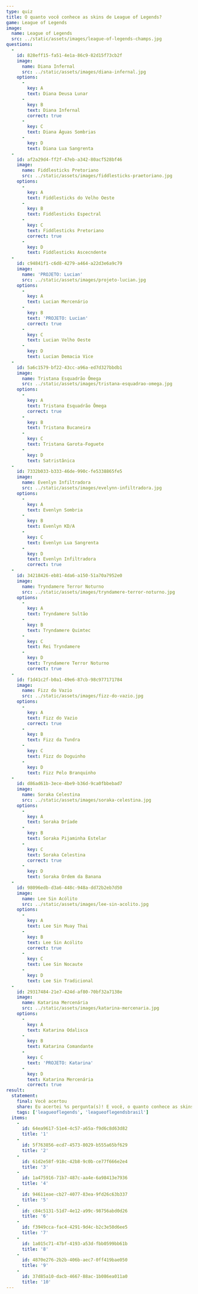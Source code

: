 ```yaml
---
type: quiz
title: O quanto você conhece as skins de League of Legends?
game: League of Legends
image:
  name: League of Legends
  src: ../static/assets/images/league-of-legends-champs.jpg
questions:
  -
    id: 828eff15-fa51-4e1a-86c9-82d15f73cb2f
    image:
      name: Diana Infernal
      src: ../static/assets/images/diana-infernal.jpg
    options:
      -
        key: A
        text: Diana Deusa Lunar
      -
        key: B
        text: Diana Infernal
        correct: true
      -
        key: C
        text: Diana Águas Sombrias
      -
        key: D
        text: Diana Lua Sangrenta
  -
    id: af2a29d4-ff2f-47eb-a342-80acf528bf46
    image:
      name: Fiddlesticks Pretoriano
      src: ../static/assets/images/fiddlesticks-praetoriano.jpg
    options:
      -
        key: A
        text: Fiddlesticks do Velho Oeste
      -
        key: B
        text: Fiddlesticks Espectral
      -
        key: C
        text: Fiddlesticks Pretoriano
        correct: true 
      -
        key: D
        text: Fiddlesticks Ascecndente
  -
    id: c94841f1-c6d8-4279-a464-a22d3e6a9c79
    image:
      name: 'PROJETO: Lucian'
      src: ../static/assets/images/projeto-lucian.jpg
    options:
      -
        key: A
        text: Lucian Mercenário
      -
        key: B
        text: 'PROJETO: Lucian'
        correct: true
      -
        key: C
        text: Lucian Velho Oeste
      -
        key: D
        text: Lucian Demacia Vice
  -
    id: 5a6c1579-bf22-43cc-a96a-ed7d327bbdb1
    image:
      name: Tristana Esquadrão Ômega
      src: ../static/assets/images/tristana-esquadrao-omega.jpg
    options:
      -
        key: A
        text: Tristana Esquadrão Ômega
        correct: true
      -
        key: B
        text: Tristana Bucaneira
      -
        key: C
        text: Tristana Garota-Foguete
      -
        key: D
        text: Satristânica
  -
    id: 7332b033-b333-46de-990c-fe5338865fe5
    image:
      name: Evenlyn Infiltradora
      src: ../static/assets/images/evelynn-infiltradora.jpg
    options:
      -
        key: A
        text: Evenlyn Sombria
      -
        key: B
        text: Evenlyn KD/A
      -
        key: C
        text: Evenlyn Lua Sangrenta
      -
        key: D
        text: Evenlyn Infiltradora
        correct: true
  -
    id: 34218426-eb81-4da6-a150-51a70a7952e0
    image:
      name: Tryndamere Terror Noturno
      src: ../static/assets/images/tryndamere-terror-noturno.jpg
    options:
      -
        key: A
        text: Tryndamere Sultão
      -
        key: B
        text: Tryndamere Quimtec
      -
        key: C
        text: Rei Tryndamere
      -
        key: D
        text: Tryndamere Terror Noturno
        correct: true
  -
    id: f1d41c2f-b0a1-49e6-87cb-98c977171784
    image:
      name: Fizz do Vazio
      src: ../static/assets/images/fizz-do-vazio.jpg
    options:
      -
        key: A
        text: Fizz do Vazio
        correct: true
      -
        key: B
        text: Fizz da Tundra
      -
        key: C
        text: Fizz do Doguinho
      -
        key: D
        text: Fizz Pelo Branquinho
  -
    id: d86ad61b-3ece-4be9-b36d-9ca0fbbebad7
    image:
      name: Soraka Celestina
      src: ../static/assets/images/soraka-celestina.jpg
    options:
      -
        key: A
        text: Soraka Dríade
      -
        key: B
        text: Soraka Pijaminha Estelar
      -
        key: C
        text: Soraka Celestina
        correct: true
      -
        key: D
        text: Soraka Ordem da Banana
  -
    id: 98096edb-d3a6-448c-948a-dd72b2eb7d50
    image:
      name: Lee Sin Acólito
      src: ../static/assets/images/lee-sin-acolito.jpg
    options:
      -
        key: A
        text: Lee Sin Muay Thai
      -
        key: B
        text: Lee Sin Acólito
        correct: true
      -
        key: C
        text: Lee Sin Nocaute
      -
        key: D
        text: Lee Sin Tradicional
  -
    id: 29317484-21e7-424d-af80-70bf32a7138e
    image:
      name: Katarina Mercenária
      src: ../static/assets/images/katarina-mercenaria.jpg
    options:
      -
        key: A
        text: Katarina Odalisca
      -
        key: B
        text: Katarina Comandante
      -
        key: C
        text: 'PROJETO: Katarina'
      -
        key: D
        text: Katarina Mercenária
        correct: true
result:
  statement:
    final: Você acertou
    share: Eu acertei %s pergunta(s)! E você, o quanto conhece as skins de League of Legends?
    tags: ['leagueoflegends', 'leagueoflegendsbrasil']
  items:
    -
      id: 64ea9617-51e4-4c57-a65a-f9d6c8d63d82
      title: '1'
    -
      id: 5f763856-ecd7-4573-8029-b555a65bf629
      title: '2'
    -
      id: 61d2e58f-918c-42b8-9c0b-ce77f666e2e4
      title: '3'
    -
      id: 1a475916-71b7-487c-aa4e-6a98413e7936
      title: '4'
    -
      id: 94611eae-cb27-4077-83ea-9fd26c63b337
      title: '5'
    -
      id: c84c5131-51d7-4e12-a99c-98756abd0d26
      title: '6'
    -
      id: f3949cca-fac4-4291-9d4c-b2c3e50d6ee5
      title: '7'
    -
      id: 1a015c71-47bf-4193-a53d-fbb0599bb61b
      title: '8'
    -
      id: 4870e276-2b2b-406b-aec7-0ff419bae050
      title: '9'
    -
      id: 37d85a10-dacb-4667-88ac-1b086ea011a0
      title: '10'
---
```


